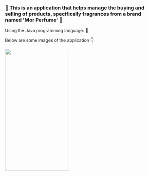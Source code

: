 ### &#x1F4CC; This is an application that helps manage the buying and selling of products, specifically fragrances from a brand named 'Mor Perfume' &#x1F338;

Using the Java programming language. &#x1F493;

Below are some images of the application &#x1F447;


<img src="https://github.com/ngocmo289/APP_PERFUME/assets/126641462/8e6df311-2e39-4b6e-802b-cebf73572eb3" width="210" height="400">
